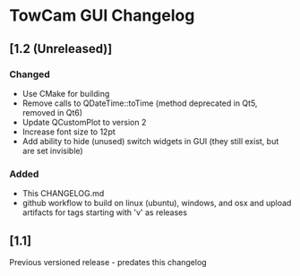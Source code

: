 # TowCam GUI Changelog

## [1.2 (Unreleased)]

### Changed
- Use CMake for building
- Remove calls to QDateTime::toTime (method deprecated in Qt5, removed in Qt6)
- Update QCustomPlot to version 2
- Increase font size to 12pt
- Add ability to hide (unused) switch widgets in GUI (they still exist, but are set invisible)

### Added
- This CHANGELOG.md
- github workflow to build on linux (ubuntu), windows, and osx and upload artifacts for tags starting with 'v' as releases

## [1.1]
Previous versioned release - predates this changelog
	

